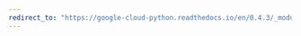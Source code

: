 ```yaml
---
redirect_to: "https://google-cloud-python.readthedocs.io/en/0.4.3/_modules/gcloud/datastore/query.html"
---
```

